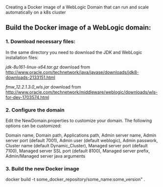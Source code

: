 Creating a Docker image of a WebLogic Domain that can run and scale automatically on a k8s cluster

## Build the Docker image of a WebLogic domain:

### 1. Download necessary files:
In the same directory you need to download the JDK and WebLogic installation files:

*jdk-8u161-linux-x64.tar.gz* download from http://www.oracle.com/technetwork/java/javase/downloads/jdk8-downloads-2133151.html

*fmw_12.2.1.3.0_wls.jar* download from http://www.oracle.com/technetwork/middleware/weblogic/downloads/wls-for-dev-1703574.html

### 2. Configure the domain

Edit the NewDomain.properties to customize your domain. The following options can be customized:

Domain name, Domain path, Applications path, Admin server name, Admin server port (default 7001), Admin user (default weblogic), Admin passwork, Cluster name (default Dynamic_Cluster), Managed server port (default 7100), Managed server SSL port (default 8100),  Managed server prefix, Admin/Managed server java arguments


### 3. Build the new Docker image

docker build -t some_docker_repository/some_name:some_version" .
